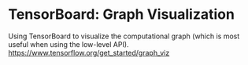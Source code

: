 # TensorBoard: Graph Visualization

Using TensorBoard to visualize the computational graph (which is most useful when using the low-level API).
https://www.tensorflow.org/get_started/graph_viz
